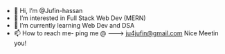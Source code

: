 - 👋 Hi, I’m @Jufin-hassan
- 👀 I’m interested in Full Stack Web Dev (MERN)
- 🌱 I’m currently learning Web Dev and DSA  
- 📫 How to reach me- ping me @ ---> ju4jufin@gmail.com
Nice Meetin you!

<!---
Jufin-hassan/Jufin-hassan is a ✨ special ✨ repository because its `README.md` (this file) appears on your GitHub profile.
You can click the Preview link to take a look at your changes.
--->
